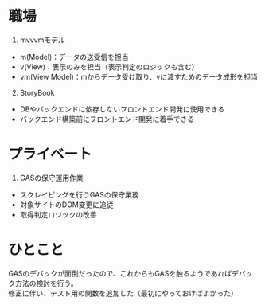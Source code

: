 # 職場
1. mvvvmモデル
 - m(Model)：データの送受信を担当
 - v(View)：表示のみを担当（表示判定のロジックも含む）
 - vm(View Model)：mからデータ受け取り、vに渡すためのデータ成形を担当
2. StoryBook
 - DBやバックエンドに依存しないフロントエンド開発に使用できる
 - バックエンド構築前にフロントエンド開発に着手できる

# プライベート
1. GASの保守運用作業
 - スクレイピングを行うGASの保守業務
 - 対象サイトのDOM変更に追従
 - 取得判定ロジックの改善

# ひとこと
GASのデバックが面倒だったので、これからもGASを触るようであればデバック方法の検討を行う。  
修正に伴い、テスト用の関数を追加した（最初にやっておけばよかった）